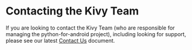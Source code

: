 # Contacting the Kivy Team

If you are looking to contact the Kivy Team (who are responsible for managing
the python-for-android project), including looking for support, please see our
latest [Contact Us](https://github.com/Hirayanagi-Kyoga/python-for-androidkivy/blob/master/CONTACT.md) 
document.
